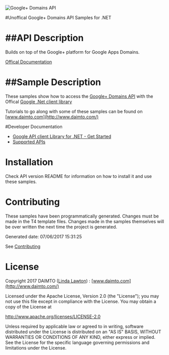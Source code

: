 ﻿![Google+ Domains API](http://www.google.com/images/icons/product/gplus-32.png)

#Unoffical Google+ Domains API Samples for .NET  

##API Description
=============

Builds on top of the Google+ platform for Google Apps Domains.

[Offical Documentation](https://developers.google.com/+/domains/)

##Sample Description
=============

These samples show how to access the [Google+ Domains API](https://developers.google.com/+/domains/) with the Offical [Google .Net client library](https://github.com/google/google-api-dotnet-client)

Tutorials to go along with some of these samples can be found on [www.daimto.com](http://www.daimto.com/)

#Developer Documentation

* [Google API client Library for .NET - Get Started](https://developers.google.com/api-client-library/dotnet/get_started)
* [Supported APIs](https://developers.google.com/api-client-library/dotnet/apis/)

Installation
=================================

Check API version README for information on how to install it and use these samples.

Contributing
=================================

These samples have been programmatically generated. Changes must be made in the T4 template files. Changes made in the samples themselves will be over written the next time the project is generated.

Generated date: 07/06/2017 15:31:25 

See [Contributing](CONTRIBUTING.md)

License
=================================

Copyright 2017 DAIMTO ([Linda Lawton](https://twitter.com/LindaLawtonDK)) :  [www.daimto.com](http://www.daimto.com/)

Licensed under the Apache License, Version 2.0 (the "License"); you may not use this file except in compliance with
the License. You may obtain a copy of the License at

http://www.apache.org/licenses/LICENSE-2.0

Unless required by applicable law or agreed to in writing, software distributed under the License is distributed on
an "AS IS" BASIS, WITHOUT WARRANTIES OR CONDITIONS OF ANY KIND, either express or implied. See the License for the
specific language governing permissions and limitations under the License.